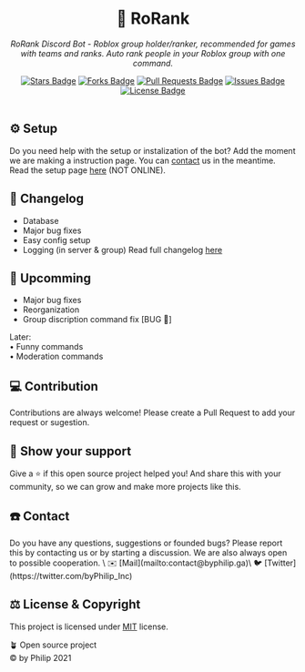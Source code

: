 <h1 align="center">🤖 RoRank</h1>
<p align="center"><i>RoRank Discord Bot - Roblox group holder/ranker, recommended for games with teams and ranks. Auto rank people in your Roblox group with one command.</i></p>
<div align="center">
  <a href="https://github.com/by-Philip/RoRank/stargazers"><img src="https://img.shields.io/github/stars/by-Philip/RoRank" alt="Stars Badge"/></a>
<a href="https://github.com/by-Philip/RoRank/network/members"><img src="https://img.shields.io/github/forks/by-Philip/RoRank" alt="Forks Badge"/></a>
<a href="https://github.com/by-Philip/RoRank/pulls"><img src="https://img.shields.io/github/issues-pr/by-Philip/RoRank" alt="Pull Requests Badge"/></a>
<a href="https://github.com/by-Philip/RoRank/issues"><img src="https://img.shields.io/github/issues/by-Philip/RoRank" alt="Issues Badge"/></a>
<a href="https://github.com/by-Philip/RoRank/blob/master/LICENSE"><img src="https://img.shields.io/github/license/by-Philip/RoRank" alt="License Badge"/></a>
</div>
<br>

## ⚙️ Setup
Do you need help with the setup or instalization of the bot? Add the moment we are making a instruction page. You can [contact](#contact) us in the meantime.
Read the setup page [here](#) (NOT ONLINE).

## 📄 Changelog
  - Database
  - Major bug fixes
  - Easy config setup
  - Logging (in server & group)
Read full changelog [here](https://github.com/by-Philip/RoRank/main/CHANGELOG.md)

## 🔭 Upcomming
  - Major bug fixes
  - Reorganization
  - Group discription command fix [BUG 🐞]

Later: <br>• Funny commands<br>• Moderation commands

## 💻 Contribution
Contributions are always welcome! Please create a Pull Request to add your request or sugestion.

## 🚀 Show your support
Give a ⭐️ if this open source project helped you! And share this with your community, so we can grow and make more projects like this.

<h2 id="contact">☎️ Contact</h2>
Do you have any questions, suggestions or founded bugs? Please report this by contacting us or by starting a discussion. We are also always open to possible cooperation.
\
✉️ [Mail](mailto:contact@byphilip.ga)\
🐦 [Twitter](https://twitter.com/byPhilip_Inc)

## ⚖️ License & Copyright
This project is licensed under [MIT](https://opensource.org/licenses/MIT) license.

🪴 Open source project\
© by Philip 2021
